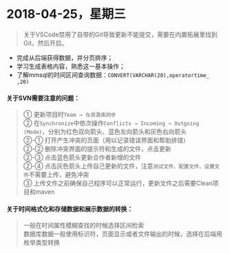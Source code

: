 # 2018-04-25，星期三

> 关于VSCode禁用了自带的Git导致更新不能提交，需要在内置拓展里找到Git，然后开启。

+ 完成从后端获得数据，并分页排序；
+ 学习生成表格内容，熟悉这一基本操作；
+ 了解mmsql的时间区间查询数据：`CONVERT(VARCHAR(20),operatortime_ ,20) `

#### 关于SVN需要注意的问题：
>   ① 更新项目时`Team → 与资源库同步`<br>
    ② 在`Synchronize`中依次操作`Conflicts → Incoming → Outgoing (Mode)`，分别为红色双向箭头、蓝色左向箭头和灰色右向箭头<br>
    ②-① 打开产生冲突的页面（用以记录错误界面和帮助排错）<br>
    ②-② 删除冲突界面的提示符和生成的文件，点击更新<br>
    ②-③ 点击蓝色箭头更新合作者新增的文件<br>
    ②-④ 点击灰色箭头上传自己更新的文件，注意`测试文件、配置文件、设置文件`不需要上传，避免冲突<br>
    ③ 上传文件之前确保自己程序可以正常运行，更新文件之后需要Clean项目和maven


#### 关于时间格式化和存储数据和展示数据的转换：
>   一般在时间属性模糊查找的时候选择区间检索<br>
    数据库数据一般使用标识符，页面显示或者文件输出的时候，选择在后端用枚举类型转换

